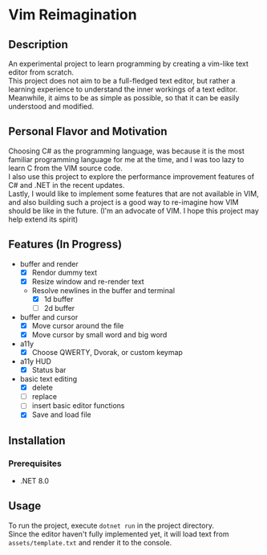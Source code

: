# Vim Reimagination

## Description

An experimental project to learn programming by creating a vim-like text editor from scratch.  
This project does not aim to be a full-fledged text editor, but rather a learning experience to understand the inner workings of a text editor.  
Meanwhile, it aims to be as simple as possible, so that it can be easily understood and modified.

## Personal Flavor and Motivation

Choosing C# as the programming language, was because it is the most familiar programming language for me at the time, and I was too lazy to learn C from the VIM source code.  
I also use this project to explore the performance improvement features of C# and .NET in the recent updates.  
Lastly, I would like to implement some features that are not available in VIM, and also building such a project is a good way to re-imagine how VIM should be like in the future. (I'm an advocate of VIM. I hope this project may help extend its spirit)

## Features (In Progress)

- buffer and render
  - [x] Rendor dummy text
  - [x] Resize window and re-render text
  - Resolve newlines in the buffer and terminal
    - [x] 1d buffer
    - [ ] 2d buffer
- buffer and cursor
  - [x] Move cursor around the file
  - [x] Move cursor by small word and big word
- a11y
  - [x] Choose QWERTY, Dvorak, or custom keymap
- a11y HUD
  - [x] Status bar
- basic text editing
  - [x] delete
  - [ ] replace
  - [ ] insert
  basic editor functions
  - [x] Save and load file

## Installation

### Prerequisites

- .NET 8.0

## Usage

To run the project, execute `dotnet run` in the project directory.  
Since the editor haven't fully implemented yet, it will load text from `assets/template.txt` and render it to the console.  
